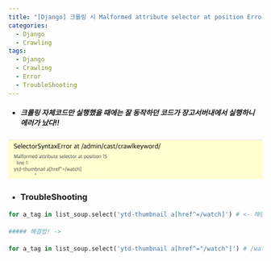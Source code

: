 ```yaml
---
title: "[Django] 크롤링 시 Malformed attribute selector at position Error 해결하기"
categories:
  - Django
  - Crawling
tags:
  - Django
  - Crawling
  - Error
  - TroubleShooting
---
```


- ##### 크롤링 자체코드만 실행했을 때에는 잘 동작하던 코드가 장고서버내에서 실행하니 에러가 났다!!

![Django-Malformed-error](../img/Django-Malformed-error.png)

- ###  TroubleShooting

``` python
for a_tag in list_soup.select('ytd-thumbnail a[href^=/watch]') # <- 해당 부분에서 에러 발생

##### 해결법! ->

for a_tag in list_soup.select('ytd-thumbnail a[href^="/watch"]') # /watch 해당 부분에 ""를 감싸주면 해결~ 
```

